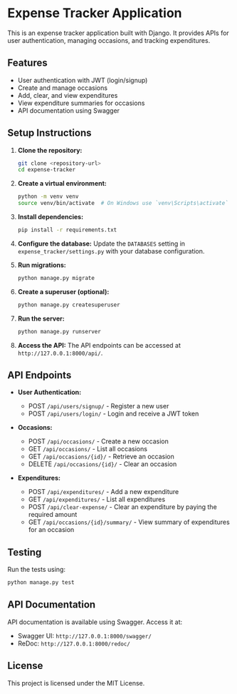 # Expense Tracker Application

This is an expense tracker application built with Django. It provides APIs for user authentication, managing occasions, and tracking expenditures.

## Features

- User authentication with JWT (login/signup)
- Create and manage occasions
- Add, clear, and view expenditures
- View expenditure summaries for occasions
- API documentation using Swagger

## Setup Instructions

1. **Clone the repository:**
   ```bash
   git clone <repository-url>
   cd expense-tracker
   ```

2. **Create a virtual environment:**
   ```bash
   python -m venv venv
   source venv/bin/activate  # On Windows use `venv\Scripts\activate`
   ```

3. **Install dependencies:**
   ```bash
   pip install -r requirements.txt
   ```

4. **Configure the database:**
   Update the `DATABASES` setting in `expense_tracker/settings.py` with your database configuration.

5. **Run migrations:**
   ```bash
   python manage.py migrate
   ```

6. **Create a superuser (optional):**
   ```bash
   python manage.py createsuperuser
   ```

7. **Run the server:**
   ```bash
   python manage.py runserver
   ```

8. **Access the API:**
   The API endpoints can be accessed at `http://127.0.0.1:8000/api/`.

## API Endpoints

- **User Authentication:**
  - POST `/api/users/signup/` - Register a new user
  - POST `/api/users/login/` - Login and receive a JWT token

- **Occasions:**
  - POST `/api/occasions/` - Create a new occasion
  - GET `/api/occasions/` - List all occasions
  - GET `/api/occasions/{id}/` - Retrieve an occasion
  - DELETE `/api/occasions/{id}/` - Clear an occasion

- **Expenditures:**
  - POST `/api/expenditures/` - Add a new expenditure
  - GET `/api/expenditures/` - List all expenditures
  - POST `/api/clear-expense/` - Clear an expenditure by paying the required amount
  - GET `/api/occasions/{id}/summary/` - View summary of expenditures for an occasion

## Testing

Run the tests using:
```bash
python manage.py test
```

## API Documentation

API documentation is available using Swagger. Access it at:
- Swagger UI: `http://127.0.0.1:8000/swagger/`
- ReDoc: `http://127.0.0.1:8000/redoc/`

## License

This project is licensed under the MIT License.